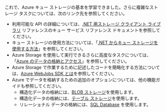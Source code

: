 
これで、Azure キュー ストレージの基本を学習できました。さらに複雑なストレージ タスクについては、次のリンク先を参照してください。

- 利用可能な API の詳細については、[.NET 用ストレージ クライアント ライブラリ](http://go.microsoft.com/fwlink/?LinkID=390731) リファレンスのキュー サービス リファレンス ドキュメントを参照してください。
- キュー ストレージの使用方法については、「[.NET からキュー ストレージを使用する方法](storage-dotnet-how-to-use-queues.md)」を参照してください。
- Azure Storage を使用して実行できるさらに高度なタスクについては、「[Azure のデータの格納とアクセス](https://msdn.microsoft.com/library/azure/gg433040.aspx)」を参照してください。    
- Azure Storage で作業するために記述したコードを簡略化する方法については、[Azure WebJobs SDK とは](/app-service-web/websites-dotnet-webjobs-sdk.md)を参照してください。
- Azure でデータを格納するための追加のオプションについては、他の機能ガイドも参照してください。
  - 構造化データの格納には、[BLOB ストレージ](./storage-dotnet-how-to-use-blobs.md)を使用します。
  - 構造化データの格納には、[テーブル ストレージ](./storage-dotnet-how-to-use-tables.md)を使用します。
  - リレーショナル データの格納には、[SQL Database](/sql-database/sql-database-dotnet-how-to-use.md) を使用します。

<!---HONumber=AcomDC_0204_2016-->
